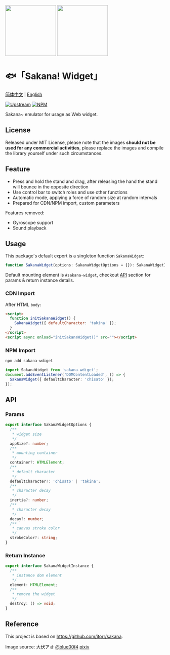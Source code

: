 <img src="https://raw.githubusercontent.com/dsrkafuu/sakana-widget/main/html/chisato.png" height="160px">
<img src="https://raw.githubusercontent.com/dsrkafuu/sakana-widget/main/html/sakana.png" height="160px">

# 🐟「Sakana! Widget」

[简体中文](https://github.com/dsrkafuu/sakana-widget/blob/main/README.md) | [English](https://github.com/dsrkafuu/sakana-widget/blob/main/README.en.md)

[![Upstream](https://img.shields.io/badge/upstream-2112-orange)](https://github.com/itorr/sakana)
[![NPM](https://img.shields.io/npm/v/sakana-widget)](https://www.npmjs.com/package/sakana-widget)

Sakana~ emulator for usage as Web widget.

## License

Released under MIT License, please note that the images **should not be used for any commercial activities**, please replace the images and compile the library yourself under such circumstances.

## Feature

- Press and hold the stand and drag, after releasing the hand the stand will bounce in the opposite direction
- Use control bar to switch roles and use other functions
- Automatic mode, applying a force of random size at random intervals
- Prepared for CDN/NPM import, custom parameters

Features removed:

- Gyroscope support
- Sound playback

## Usage

This package's default export is a singleton function `SakanaWidget`:

```ts
function SakanaWidget(options: SakanaWidgetOptions = {}): SakanaWidgetInstance;
```

Default mounting element is `#sakana-widget`, checkout [API](#api) section for params & return instance details.

### CDN Import

After HTML `body`:

```html
<script>
  function initSakanaWidget() {
    SakanaWidget({ defaultCharacter: 'takina' });
  }
</script>
<script async onload="initSakanaWidget()" src=""></script>
```

### NPM Import

```bash
npm add sakana-wdiget
```

```ts
import SakanaWidget from 'sakana-wdiget';
document.addEventListener('DOMContentLoaded', () => {
  SakanaWidget({ defaultCharacter: 'chisato' });
});
```

## API

### Params

```ts
export interface SakanaWidgetOptions {
  /**
   * widget size
   */
  appSize?: number;
  /**
   * mounting container
   */
  container?: HTMLElement;
  /**
   * default character
   */
  defaultCharacter?: 'chisato' | 'takina';
  /**
   * character decay
   */
  inertia?: number;
  /**
   * character decay
   */
  decay?: number;
  /**
   * canvas stroke color
   */
  strokeColor?: string;
}
```

### Return Instance

```ts
export interface SakanaWidgetInstance {
  /**
   * instance dom element
   */
  element: HTMLElement;
  /**
   * remove the widget
   */
  destroy: () => void;
}
```

## Reference

This project is based on https://github.com/itorr/sakana.

Image source: 大伏アオ [@blue00f4](https://twitter.com/blue00f4) [pixiv](https://pixiv.me/aoiroblue1340)
